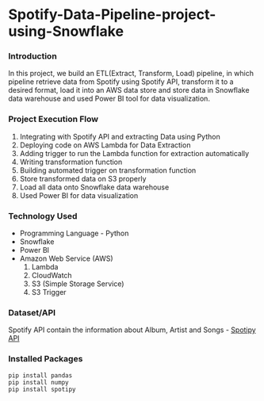 # Spotify-Data-Pipeline-project-using-Snowflake
### Introduction
In this project, we build an ETL(Extract, Transform, Load) pipeline, in which pipeline retrieve data from Spotify using Spotify API, transform it to a desired format, load it into an AWS data store and store data in Snowflake data warehouse and used Power BI tool for data visualization.

### Project Execution Flow
1) Integrating with Spotify API and extracting Data using Python
2) Deploying code on AWS Lambda for Data Extraction
3) Adding trigger to run the Lambda function for extraction automatically
4) Writing transformation function
5) Building automated trigger on transformation function
6) Store transformed data on S3 properly
7) Load all data onto Snowflake data warehouse
8) Used Power BI for data visualization

### Technology Used
* Programming Language - Python
* Snowflake
* Power BI
* Amazon Web Service (AWS)
  1) Lambda
  2) CloudWatch
  3) S3 (Simple Storage Service)
  4) S3 Trigger

### Dataset/API
Spotify API contain the information about Album, Artist and Songs - [Spotipy API](https://spotipy.readthedocs.io/en/2.22.1/)

### Installed Packages
```
pip install pandas
pip install numpy
pip install spotipy

```
